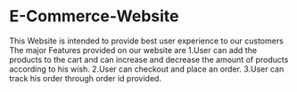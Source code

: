 # E-Commerce-Website
This Website is intended to provide best user experience to our customers
The major Features provided on our website are
  1.User can add the products to the cart and can increase and decrease the amount of products according to his wish.
  2.User can checkout and place an order.
  3.User can track his order through order id provided.
  

